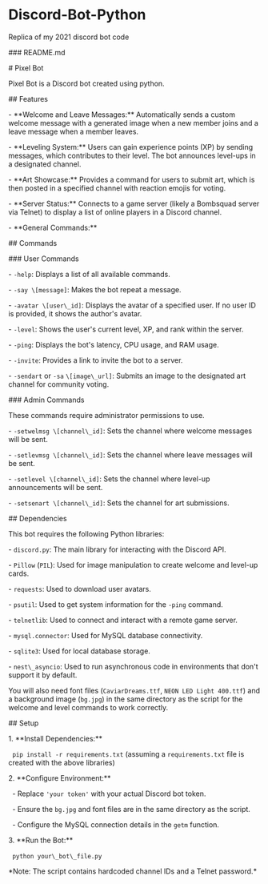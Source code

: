 # Discord-Bot-Python

Replica of my 2021 discord bot code

\### README.md



\# Pixel Bot



Pixel Bot is a Discord bot created using python.



\## Features



\-   \*\*Welcome and Leave Messages:\*\* Automatically sends a custom welcome message with a generated image when a new member joins and a leave message when a member leaves.

\-   \*\*Leveling System:\*\* Users can gain experience points (XP) by sending messages, which contributes to their level. The bot announces level-ups in a designated channel.

\-   \*\*Art Showcase:\*\* Provides a command for users to submit art, which is then posted in a specified channel with reaction emojis for voting.

\-   \*\*Server Status:\*\* Connects to a game server (likely a Bombsquad server via Telnet) to display a list of online players in a Discord channel.

\-   \*\*General Commands:\*\* 



\## Commands



\### User Commands



\-   `-help`: Displays a list of all available commands.

\-   `-say \[message]`: Makes the bot repeat a message.

\-   `-avatar \[user\_id]`: Displays the avatar of a specified user. If no user ID is provided, it shows the author's avatar.

\-   `-level`: Shows the user's current level, XP, and rank within the server.

\-   `-ping`: Displays the bot's latency, CPU usage, and RAM usage.

\-   `-invite`: Provides a link to invite the bot to a server.

\-   `-sendart` or `-sa` `\[image\_url]`: Submits an image to the designated art channel for community voting.



\### Admin Commands



These commands require administrator permissions to use.



\-   `-setwelmsg \[channel\_id]`: Sets the channel where welcome messages will be sent.

\-   `-setlevmsg \[channel\_id]`: Sets the channel where leave messages will be sent.

\-   `-setlevel \[channel\_id]`: Sets the channel where level-up announcements will be sent.

\-   `-setsenart \[channel\_id]`: Sets the channel for art submissions.



\## Dependencies



This bot requires the following Python libraries:



\-   `discord.py`: The main library for interacting with the Discord API.

\-   `Pillow` (`PIL`): Used for image manipulation to create welcome and level-up cards.

\-   `requests`: Used to download user avatars.

\-   `psutil`: Used to get system information for the `-ping` command.

\-   `telnetlib`: Used to connect and interact with a remote game server.

\-   `mysql.connector`: Used for MySQL database connectivity.

\-   `sqlite3`: Used for local database storage.

\-   `nest\_asyncio`: Used to run asynchronous code in environments that don't support it by default.



You will also need font files (`CaviarDreams.ttf`, `NEON LED Light 400.ttf`) and a background image (`bg.jpg`) in the same directory as the script for the welcome and level commands to work correctly.



\## Setup



1\.  \*\*Install Dependencies:\*\*

&nbsp;   `pip install -r requirements.txt` (assuming a `requirements.txt` file is created with the above libraries)

2\.  \*\*Configure Environment:\*\*

&nbsp;   -   Replace `'your token'` with your actual Discord bot token.

&nbsp;   -   Ensure the `bg.jpg` and font files are in the same directory as the script.

&nbsp;   -   Configure the MySQL connection details in the `getm` function.

3\.  \*\*Run the Bot:\*\*

&nbsp;   `python your\_bot\_file.py`



\*Note: The script contains hardcoded channel IDs and a Telnet password.\*

